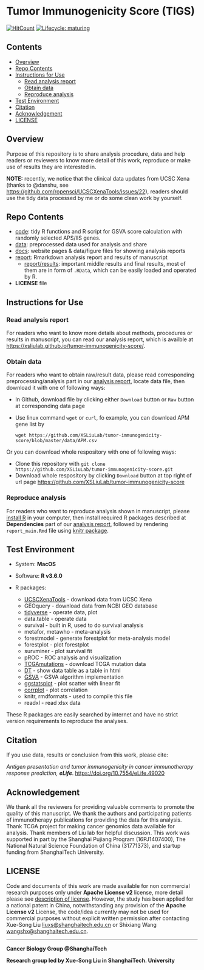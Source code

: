# Tumor Immunogenicity Score (TIGS)

[![HitCount](http://hits.dwyl.io/XSLiuLab/tumor-immunogenicity-score.svg)](http://hits.dwyl.io/XSLiuLab/tumor-immunogenicity-score)
[![Lifecycle:
maturing](https://img.shields.io/badge/lifecycle-stable-blue.svg)](https://www.tidyverse.org/lifecycle/#stable)

## Contents

* [Overview](#overview)
* [Repo Contents](#repo-contents)
* [Instructions for Use](#instructions-for-use)
  * [Read analysis report](#read-analysis-report)
  * [Obtain data](#obtain-data)
  * [Reproduce analysis](#reproduce-analysis)
* [Test Environment](#test-environment)
* [Citation](#citation)
* [Acknowledgement](#acknowledgement)
* [LICENSE](#license)

## Overview

Purpose of this repository is to share analysis procedure, data and help readers or reviewers to know more detail of this work, reproduce or make use of results they are interested in.

**NOTE:** recently, we notice that the clinical data updates from UCSC Xena (thanks to @danshu, see https://github.com/ropensci/UCSCXenaTools/issues/22), readers should use the tidy data processed by me or do some clean
work by yourself.

## Repo Contents

* [code](./code): tidy R functions and R script for  GSVA score calculation with randomly selected APS/IIS genes.
* [data](./data): preprocessed data used for analysis and share
* [docs](./docs): website pages & data/figure files for showing analysis reports
* [report](./report): Rmarkdown analysis report and results of manuscript
  * [report/results](./report/results): important middle results and final results, most of them are in form of `.RData`, which can be easily loaded and operated by R. 
* __LICENSE__ file 

## Instructions for Use

### Read analysis report

For readers who want to know more details about methods, procedures or results in manuscript, you can read our analysis report, which is availble at <https://xsliulab.github.io/tumor-immunogenicity-score/>. 

### Obtain data

For readers who want to obtain raw/result data, please read corresponding preprocessing/analysis part in our [analysis report](https://xsliulab.github.io/tumor-immunogenicity-score/), locate data file, then download it with one of following ways:

* In Github, download file by clicking either `Download` button or `Raw` button at corresponding data page

* Use linux command `wget` or `curl`, fo example, you can download APM gene list by

  `wget https://github.com/XSLiuLab/tumor-immunogenicity-score/blob/master/data/APM.csv`

Or you can download whole respository with one of following ways:

* Clone this repository with `git clone https://github.com/XSLiuLab/tumor-immunogenicity-score.git`
* Download whole respository by clicking `Download` button at top right of url page <https://github.com/XSLiuLab/tumor-immunogenicity-score>

### Reproduce analysis

For readers who want to reproduce analysis shown in manuscript, please [install R](https://cran.r-project.org) in your computer, then install required R packages described at __Dependencies__ part of our [analysis report](https://xsliulab.github.io/tumor-immunogenicity-score/), followed by rendering `report_main.Rmd` file using [knitr package](https://github.com/yihui/knitr).

## Test Environment

* System: __MacOS__

* Software: __R v3.6.0__

* R packages:

  * [UCSCXenaTools](https://github.com/ShixiangWang/UCSCXenaTools) - download data from UCSC Xena
  * GEOquery - download data from NCBI GEO database
  * [tidyverse](https://www.tidyverse.org/) - operate data, plot
  * data.table - operate data
  * survival - built in R, used to do survival analysis 
  * metafor, metawho - meta-analysis
  * forestmodel - generate forestplot for meta-analysis model
  * forestplot - plot forestplot
  * survminer - plot survival fit
  * pROC - ROC analysis and visualization
  * [TCGAmutations](https://github.com/PoisonAlien/TCGAmutations) - download TCGA mutation data
  * [DT](https://cran.r-project.org/web/packages/DT/index.html) - show data table as a table in html
  * [GSVA](https://github.com/rcastelo/GSVA) - GSVA algorithm implementation
  * [ggstatsplot](https://github.com/IndrajeetPatil/ggstatsplot) - plot scatter with linear fit
  * [corrplot](https://cran.r-project.org/web/packages/corrplot/) - plot correlation 
  * knitr, rmdformats - used to compile this file
  * readxl - read xlsx data

These R packages are easily searched by internet and have no strict version requirements to reproduce the analyses.

## Citation

If you use data, results or conclusion from this work, please cite:

*Antigen presentation and tumor immunogenicity in cancer immunotherapy response prediction, __eLife__*. https://doi.org/10.7554/eLife.49020

## Acknowledgement

We thank all the reviewers for providing valuable comments to promote the quality of this manuscript. We thank the authors and participating patients of immunotherapy publications for providing the data for this analysis. Thank TCGA project for making cancer genomics data available for analysis. Thank members of Liu lab for helpful discussion. This work was supported in part by the Shanghai Pujiang Program (16PJ1407400), The National Natural Science Foundation of China (31771373), and startup funding from ShanghaiTech University.

## LICENSE

Code and documents of this work are made available for non commercial research purposes only under __Apache License v2__ license, more detail please see [description of license](LICENSE). However, the study has been applied for a national patent in China, notwithstanding any provision of the __Apache License v2__ License, the code/idea currently may not be used for commercial purposes without explicit written permission after contacting Xue-Song Liu <liuxs@shanghaitech.edu.cn> or Shixiang Wang <wangshx@shanghaitech.edu.cn>.

***

**Cancer Biology Group @ShanghaiTech**

**Research group led by Xue-Song Liu in ShanghaiTech. University**
